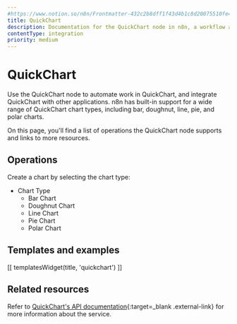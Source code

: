 ```yaml
---
#https://www.notion.so/n8n/Frontmatter-432c2b8dff1f43d4b1c8d20075510fe4
title: QuickChart
description: Documentation for the QuickChart node in n8n, a workflow automation platform. Includes details of operations and configuration, and links to examples and credentials information.
contentType: integration
priority: medium
---
```


# QuickChart

Use the QuickChart node to automate work in QuickChart, and integrate QuickChart with other applications. n8n has built-in support for a wide range of QuickChart chart types, including bar, doughnut, line, pie, and polar charts.

On this page, you'll find a list of operations the QuickChart node supports and links to more resources.

## Operations

Create a chart by selecting the chart type:

* Chart Type
	* Bar Chart
	* Doughnut Chart
	* Line Chart
	* Pie Chart
	* Polar Chart

## Templates and examples

<!-- see https://www.notion.so/n8n/Pull-in-templates-for-the-integrations-pages-37c716837b804d30a33b47475f6e3780 -->
[[ templatesWidget(title, 'quickchart') ]]

## Related resources

Refer to [QuickChart's API documentation](https://quickchart.io/documentation/){:target=_blank .external-link} for more information about the service.

